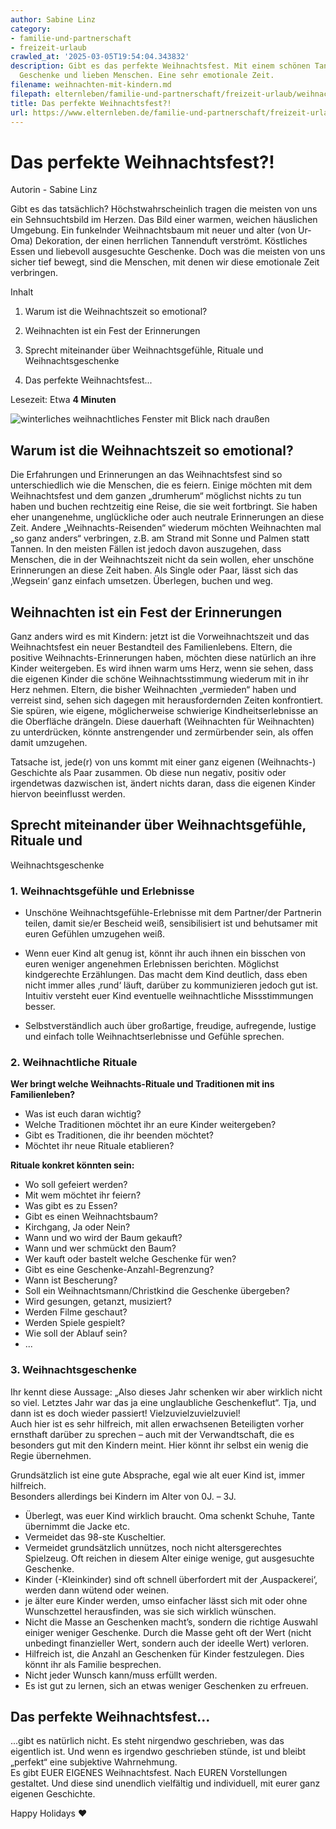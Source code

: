 ```yaml
---
author: Sabine Linz
category:
- familie-und-partnerschaft
- freizeit-urlaub
crawled_at: '2025-03-05T19:54:04.343832'
description: Gibt es das perfekte Weihnachtsfest. Mit einem schönen Tannenbaum, Düfte,
  Geschenke und lieben Menschen. Eine sehr emotionale Zeit.
filename: weihnachten-mit-kindern.md
filepath: elternleben/familie-und-partnerschaft/freizeit-urlaub/weihnachten-mit-kindern.md
title: Das perfekte Weihnachtsfest?!
url: https://www.elternleben.de/familie-und-partnerschaft/freizeit-urlaub/weihnachten-mit-kindern/
---
```


#  Das perfekte Weihnachtsfest?!

Autorin - Sabine Linz

Gibt es das tatsächlich? Höchstwahrscheinlich tragen die meisten von uns ein
Sehnsuchtsbild im Herzen. Das Bild einer warmen, weichen häuslichen Umgebung.
Ein funkelnder Weihnachtsbaum mit neuer und alter (von Ur-Oma) Dekoration, der
einen herrlichen Tannenduft verströmt. Köstliches Essen und liebevoll
ausgesuchte Geschenke. Doch was die meisten von uns sicher tief bewegt, sind
die Menschen, mit denen wir diese emotionale Zeit verbringen.

Inhalt

1. Warum ist die Weihnachtszeit so emotional?

2. Weihnachten ist ein Fest der Erinnerungen

3. Sprecht miteinander über Weihnachtsgefühle, Rituale und Weihnachtsgeschenke

4. Das perfekte Weihnachtsfest...

Lesezeit: Etwa **4 Minuten**

![winterliches weihnachtliches Fenster mit Blick nach
draußen](/fileadmin/_processed_/b/a/csm_Artikel_Das_perfekte_Weihnachtsfest_310ba426ca.jpg)

##  Warum ist die Weihnachtszeit so emotional?

Die Erfahrungen und Erinnerungen an das Weihnachtsfest sind so unterschiedlich
wie die Menschen, die es feiern. Einige möchten mit dem Weihnachtsfest und dem
ganzen „drumherum“ möglichst nichts zu tun haben und buchen rechtzeitig eine
Reise, die sie weit fortbringt. Sie haben eher unangenehme, unglückliche oder
auch neutrale Erinnerungen an diese Zeit. Andere „Weihnachts-Reisenden“
wiederum möchten Weihnachten mal „so ganz anders“ verbringen, z.B. am Strand
mit Sonne und Palmen statt Tannen. In den meisten Fällen ist jedoch davon
auszugehen, dass Menschen, die in der Weihnachtszeit nicht da sein wollen,
eher unschöne Erinnerungen an diese Zeit haben. Als Single oder Paar, lässt
sich das ‚Wegsein‘ ganz einfach umsetzen. Überlegen, buchen und weg.

##  Weihnachten ist ein Fest der Erinnerungen

Ganz anders wird es mit Kindern: jetzt ist die Vorweihnachtszeit und das
Weihnachtsfest ein neuer Bestandteil des Familienlebens. Eltern, die positive
Weihnachts-Erinnerungen haben, möchten diese natürlich an ihre Kinder
weitergeben. Es wird ihnen warm ums Herz, wenn sie sehen, dass die eigenen
Kinder die schöne Weihnachtsstimmung wiederum mit in ihr Herz nehmen. Eltern,
die bisher Weihnachten „vermieden“ haben und verreist sind, sehen sich dagegen
mit herausfordernden Zeiten konfrontiert. Sie spüren, wie eigene,
möglicherweise schwierige Kindheitserlebnisse an die Oberfläche drängeln.
Diese dauerhaft (Weihnachten für Weihnachten) zu unterdrücken, könnte
anstrengender und zermürbender sein, als offen damit umzugehen.  
  
Tatsache ist, jede(r) von uns kommt mit einer ganz eigenen (Weihnachts-)
Geschichte als Paar zusammen. Ob diese nun negativ, positiv oder irgendetwas
dazwischen ist, ändert nichts daran, dass die eigenen Kinder hiervon
beeinflusst werden.

##  Sprecht miteinander über Weihnachtsgefühle, Rituale und
Weihnachtsgeschenke

### 1\. Weihnachtsgefühle und Erlebnisse

  * Unschöne Weihnachtsgefühle-Erlebnisse mit dem Partner/der Partnerin teilen, damit sie/er Bescheid weiß, sensibilisiert ist und behutsamer mit euren Gefühlen umzugehen weiß.  

  * Wenn euer Kind alt genug ist, könnt ihr auch ihnen ein bisschen von euren weniger angenehmen Erlebnissen berichten. Möglichst kindgerechte Erzählungen. Das macht dem Kind deutlich, dass eben nicht immer alles ‚rund‘ läuft, darüber zu kommunizieren jedoch gut ist. Intuitiv versteht euer Kind eventuelle weihnachtliche Missstimmungen besser.  

  * Selbstverständlich auch über großartige, freudige, aufregende, lustige und einfach tolle Weihnachtserlebnisse und Gefühle sprechen.

### 2\. Weihnachtliche Rituale

**Wer bringt welche Weihnachts-Rituale und Traditionen mit ins
Familienleben?**

  * Was ist euch daran wichtig?
  * Welche Traditionen möchtet ihr an eure Kinder weitergeben?
  * Gibt es Traditionen, die ihr beenden möchtet?
  * Möchtet ihr neue Rituale etablieren?

**Rituale konkret könnten sein:**

  * Wo soll gefeiert werden?
  * Mit wem möchtet ihr feiern?
  * Was gibt es zu Essen?
  * Gibt es einen Weihnachtsbaum?
  * Kirchgang, Ja oder Nein?
  * Wann und wo wird der Baum gekauft?
  * Wann und wer schmückt den Baum?
  * Wer kauft oder bastelt welche Geschenke für wen?
  * Gibt es eine Geschenke-Anzahl-Begrenzung?
  * Wann ist Bescherung?
  * Soll ein Weihnachtsmann/Christkind die Geschenke übergeben?
  * Wird gesungen, getanzt, musiziert?
  * Werden Filme geschaut?
  * Werden Spiele gespielt?
  * Wie soll der Ablauf sein?
  * ...

### 3\. Weihnachtsgeschenke

Ihr kennt diese Aussage: „Also dieses Jahr schenken wir aber wirklich nicht so
viel. Letztes Jahr war das ja eine unglaubliche Geschenkeflut“. Tja, und dann
ist es doch wieder passiert! Vielzuvielzuvielzuviel!  
Auch hier ist es sehr hilfreich, mit allen erwachsenen Beteiligten vorher
ernsthaft darüber zu sprechen – auch mit der Verwandtschaft, die es besonders
gut mit den Kindern meint. Hier könnt ihr selbst ein wenig die Regie
übernehmen.  
  
Grundsätzlich ist eine gute Absprache, egal wie alt euer Kind ist, immer
hilfreich.  
Besonders allerdings bei Kindern im Alter von 0J. – 3J.  

  * Überlegt, was euer Kind wirklich braucht. Oma schenkt Schuhe, Tante übernimmt die Jacke etc.
  * Vermeidet das 98-ste Kuscheltier.
  * Vermeidet grundsätzlich unnützes, noch nicht altersgerechtes Spielzeug. Oft reichen in diesem Alter einige wenige, gut ausgesuchte Geschenke.
  * Kinder (-Kleinkinder) sind oft schnell überfordert mit der ‚Auspackerei‘, werden dann wütend oder weinen.
  * je älter eure Kinder werden, umso einfacher lässt sich mit oder ohne Wunschzettel herausfinden, was sie sich wirklich wünschen.
  * Nicht die Masse an Geschenken macht’s, sondern die richtige Auswahl einiger weniger Geschenke. Durch die Masse geht oft der Wert (nicht unbedingt finanzieller Wert, sondern auch der ideelle Wert) verloren.
  * Hilfreich ist, die Anzahl an Geschenken für Kinder festzulegen. Dies könnt ihr als Familie besprechen.
  * Nicht jeder Wunsch kann/muss erfüllt werden.
  * Es ist gut zu lernen, sich an etwas weniger Geschenken zu erfreuen.

##  Das perfekte Weihnachtsfest...

...gibt es natürlich nicht. Es steht nirgendwo geschrieben, was das eigentlich
ist. Und wenn es irgendwo geschrieben stünde, ist und bleibt „perfekt“ eine
subjektive Wahrnehmung.  
Es gibt EUER EIGENES Weihnachtsfest. Nach EUREN Vorstellungen gestaltet. Und
diese sind unendlich vielfältig und individuell, mit eurer ganz eigenen
Geschichte.  
  
Happy Holidays ♥

